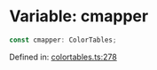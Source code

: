 # Variable: cmapper

```ts
const cmapper: ColorTables;
```

Defined in: [colortables.ts:278](https://github.com/thewtex/niivue/blob/main/packages/niivue/src/colortables.ts#L278)
